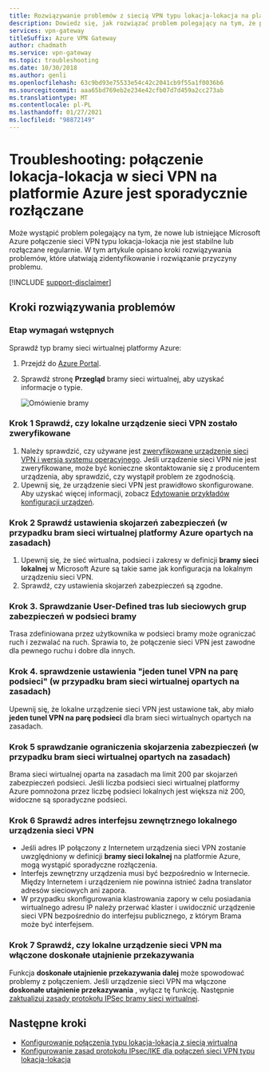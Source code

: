 ```yaml
---
title: Rozwiązywanie problemów z siecią VPN typu lokacja-lokacja na platformie Azure sporadycznie
description: Dowiedz się, jak rozwiązać problem polegający na tym, że połączenie sieci VPN typu lokacja-lokacja jest regularnie rozłączone.
services: vpn-gateway
titleSuffix: Azure VPN Gateway
author: chadmath
ms.service: vpn-gateway
ms.topic: troubleshooting
ms.date: 10/30/2018
ms.author: genli
ms.openlocfilehash: 63c9bd93e75533e54c42c2041cb9f55a1f0036b6
ms.sourcegitcommit: aaa65bd769eb2e234e42cfb07d7d459a2cc273ab
ms.translationtype: MT
ms.contentlocale: pl-PL
ms.lasthandoff: 01/27/2021
ms.locfileid: "98872149"
---
```

# <a name="troubleshooting-azure-site-to-site-vpn-disconnects-intermittently"></a>Troubleshooting: połączenie lokacja-lokacja w sieci VPN na platformie Azure jest sporadycznie rozłączane

Może wystąpić problem polegający na tym, że nowe lub istniejące Microsoft Azure połączenie sieci VPN typu lokacja-lokacja nie jest stabilne lub rozłączane regularnie. W tym artykule opisano kroki rozwiązywania problemów, które ułatwiają zidentyfikowanie i rozwiązanie przyczyny problemu. 

[!INCLUDE [support-disclaimer](../../includes/support-disclaimer.md)]

## <a name="troubleshooting-steps"></a>Kroki rozwiązywania problemów

### <a name="prerequisite-step"></a>Etap wymagań wstępnych

Sprawdź typ bramy sieci wirtualnej platformy Azure:

1. Przejdź do [Azure Portal](https://portal.azure.com).
2. Sprawdź stronę **Przegląd** bramy sieci wirtualnej, aby uzyskać informacje o typie.
    
    ![Omówienie bramy](media/vpn-gateway-troubleshoot-site-to-site-disconnected-intermittently/gatewayoverview.png)

### <a name="step-1-check-whether-the-on-premises-vpn-device-is-validated"></a>Krok 1 Sprawdź, czy lokalne urządzenie sieci VPN zostało zweryfikowane

1. Należy sprawdzić, czy używane jest [zweryfikowane urządzenie sieci VPN i wersja systemu operacyjnego](vpn-gateway-about-vpn-devices.md#devicetable). Jeśli urządzenie sieci VPN nie jest zweryfikowane, może być konieczne skontaktowanie się z producentem urządzenia, aby sprawdzić, czy wystąpił problem ze zgodnością.
2. Upewnij się, że urządzenie sieci VPN jest prawidłowo skonfigurowane. Aby uzyskać więcej informacji, zobacz [Edytowanie przykładów konfiguracji urządzeń](vpn-gateway-about-vpn-devices.md#editing).

### <a name="step-2-check-the-security-association-settingsfor-policy-based-azure-virtual-network-gateways"></a>Krok 2 Sprawdź ustawienia skojarzeń zabezpieczeń (w przypadku bram sieci wirtualnej platformy Azure opartych na zasadach)

1. Upewnij się, że sieć wirtualna, podsieci i zakresy w definicji **bramy sieci lokalnej** w Microsoft Azure są takie same jak konfiguracja na lokalnym urządzeniu sieci VPN.
2. Sprawdź, czy ustawienia skojarzeń zabezpieczeń są zgodne.

### <a name="step-3-check-for-user-defined-routes-or-network-security-groups-on-gateway-subnet"></a>Krok 3. Sprawdzanie User-Defined tras lub sieciowych grup zabezpieczeń w podsieci bramy

Trasa zdefiniowana przez użytkownika w podsieci bramy może ograniczać ruch i zezwalać na ruch. Sprawia to, że połączenie sieci VPN jest zawodne dla pewnego ruchu i dobre dla innych. 

### <a name="step-4-check-the-one-vpn-tunnel-per-subnet-pair-setting-for-policy-based-virtual-network-gateways"></a>Krok 4. sprawdzenie ustawienia "jeden tunel VPN na parę podsieci" (w przypadku bram sieci wirtualnej opartych na zasadach)

Upewnij się, że lokalne urządzenie sieci VPN jest ustawione tak, aby miało **jeden tunel VPN na parę podsieci** dla bram sieci wirtualnych opartych na zasadach.

### <a name="step-5-check-for-security-association-limitation-for-policy-based-virtual-network-gateways"></a>Krok 5 sprawdzanie ograniczenia skojarzenia zabezpieczeń (w przypadku bram sieci wirtualnej opartych na zasadach)

Brama sieci wirtualnej oparta na zasadach ma limit 200 par skojarzeń zabezpieczeń podsieci. Jeśli liczba podsieci sieci wirtualnej platformy Azure pomnożona przez liczbę podsieci lokalnych jest większa niż 200, widoczne są sporadyczne podsieci.

### <a name="step-6-check-on-premises-vpn-device-external-interface-address"></a>Krok 6 Sprawdź adres interfejsu zewnętrznego lokalnego urządzenia sieci VPN

- Jeśli adres IP połączony z Internetem urządzenia sieci VPN zostanie uwzględniony w definicji **bramy sieci lokalnej** na platformie Azure, mogą wystąpić sporadyczne rozłączenia.
- Interfejs zewnętrzny urządzenia musi być bezpośrednio w Internecie. Między Internetem i urządzeniem nie powinna istnieć żadna translator adresów sieciowych ani zapora.
-  W przypadku skonfigurowania klastrowania zapory w celu posiadania wirtualnego adresu IP należy przerwać klaster i uwidocznić urządzenie sieci VPN bezpośrednio do interfejsu publicznego, z którym Brama może być interfejsem.

### <a name="step-7-check-whether-the-on-premises-vpn-device-has-perfect-forward-secrecy-enabled"></a>Krok 7 Sprawdź, czy lokalne urządzenie sieci VPN ma włączone doskonałe utajnienie przekazywania

Funkcja **doskonałe utajnienie przekazywania dalej** może spowodować problemy z połączeniem. Jeśli urządzenie sieci VPN ma włączone **doskonałe utajnienie przekazywania** , wyłącz tę funkcję. Następnie [zaktualizuj zasady protokołu IPSec bramy sieci wirtualnej](vpn-gateway-ipsecikepolicy-rm-powershell.md#managepolicy).

## <a name="next-steps"></a>Następne kroki

- [Konfigurowanie połączenia typu lokacja-lokacja z siecią wirtualną](./tutorial-site-to-site-portal.md)
- [Konfigurowanie zasad protokołu IPsec/IKE dla połączeń sieci VPN typu lokacja-lokacja](vpn-gateway-ipsecikepolicy-rm-powershell.md)